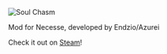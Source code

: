 ![Soul Chasm](https://i.imgur.com/wdLVSRP.png)

Mod for Necesse, developed by Endzio/Azurei

Check it out on [Steam](https://steamcommunity.com/sharedfiles/filedetails/?id=3123441229)!
